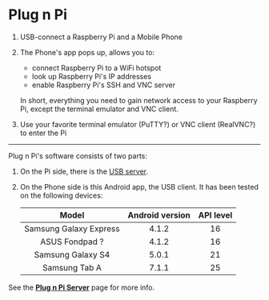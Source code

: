 # Plug n Pi

1. USB-connect a Raspberry Pi and a Mobile Phone

2. The Phone's app pops up, allows you to:
   - connect Raspberry Pi to a WiFi hotspot
   - look up Raspberry Pi's IP addresses
   - enable Raspberry Pi's SSH and VNC server

   In short, everything you need to gain network access to your Raspberry Pi,
   except the terminal emulator and VNC client.

3. Use your favorite terminal emulator (PuTTY?) or VNC client (RealVNC?)
   to enter the Pi

---------------------------------------------

Plug n Pi's software consists of two parts:

1. On the Pi side, there is the [USB server](https://github.com/nickoala/pnpi).

2. On the Phone side is this Android app, the USB client. It has been tested on
   the following devices:

   |          Model         | Android version | API level |
   |:----------------------:|:---------------:|:---------:|
   | Samsung Galaxy Express |           4.1.2 |        16 |
   | ASUS Fondpad ?         |           4.1.2 |        16 |
   | Samsung Galaxy S4      |           5.0.1 |        21 |
   | Samsung Tab A          |           7.1.1 |        25 |

See the **[Plug n Pi Server](https://github.com/nickoala/pnpi)** page for more
info.
